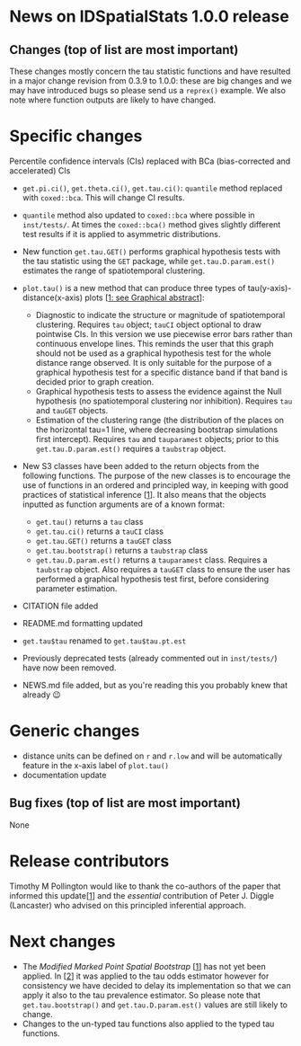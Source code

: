 # News on IDSpatialStats 1.0.0 release

## Changes (top of list are most important)
These changes mostly concern the tau statistic functions and have resulted in a major change revision from 0.3.9 to 1.0.0: these are big changes and we may have introduced bugs so please send us a `reprex()` example. We also note where function outputs are likely to have changed. 

# Specific changes
Percentile confidence intervals (CIs) replaced with BCa (bias-corrected and accelerated) CIs
* `get.pi.ci()`, `get.theta.ci()`, `get.tau.ci()`: `quantile` method replaced with `coxed::bca`. This will change CI results.
  
* `quantile` method also updated to `coxed::bca` where possible in `inst/tests/`. At times the `coxed::bca()` method gives slightly different test results if it is applied to asymmetric distributions.
  
* New function `get.tau.GET()` performs graphical hypothesis tests with the tau statistic using the `GET` package, while `get.tau.D.param.est()` estimates the range of spatiotemporal clustering.

* `plot.tau()` is a new method that can produce three types of tau(y-axis)-distance(x-axis) plots [[1: see Graphical abstract](https://doi.org/10.1016/j.spasta.2020.100438 "Developments in statistical inference when assessing spatiotemporal disease clustering with the tau statistic")]:
  * Diagnostic to indicate the structure or magnitude of spatiotemporal clustering. Requires `tau` object; `tauCI` object optional to draw pointwise CIs. In this version we use piecewise error bars rather than continuous envelope lines. This reminds the user that this graph should not be used as a graphical hypothesis test for the whole distance range observed. It is only suitable for the purpose of a graphical hypothesis test for a specific distance band if that band is decided prior to graph creation.
  * Graphical hypothesis tests to assess the evidence against the Null hypothesis (no spatiotemporal clustering nor inhibition). Requires `tau` and `tauGET` objects.
  * Estimation of the clustering range (the distribution of the places on the horizontal tau=1 line, where decreasing bootstrap simulations first intercept). Requires `tau` and `tauparamest` objects; prior to this `get.tau.D.param.est()` requires a `taubstrap` object.

* New S3 classes have been added to the return objects from the following functions. The purpose of the new classes is to encourage the use of functions in an ordered and principled way, in keeping with good practices of statistical inference [[1](https://doi.org/10.1016/j.spasta.2020.100438 "Developments in statistical inference when assessing spatiotemporal disease clustering with the tau statistic")]. It also means that the objects inputted as function arguments are of a known format:
  * `get.tau()` returns a `tau` class
  * `get.tau.ci()` returns a `tauCI` class
  * `get.tau.GET()` returns a `tauGET` class
  * `get.tau.bootstrap()` returns a `taubstrap` class
  * `get.tau.D.param.est()` returns a `tauparamest` class. Requires a `taubstrap` object. Also requires a `tauGET` class to ensure the user has performed a graphical hypothesis test first, before considering parameter estimation.

* CITATION file added
* README.md formatting updated
* `get.tau$tau` renamed to `get.tau$tau.pt.est`
* Previously deprecated tests (already commented out in `inst/tests/`) have now been removed.
* NEWS.md file added, but as you're reading this you probably knew that already :wink:

# Generic changes
* distance units can be defined on `r` and `r.low` and will be automatically feature in the x-axis label of `plot.tau()`
* documentation update

## Bug fixes (top of list are most important)
None

# Release contributors
Timothy M Pollington would like to thank the co-authors of the paper that informed this update[[1](https://doi.org/10.1016/j.spasta.2020.100438 "Developments in statistical inference when assessing spatiotemporal disease clustering with the tau statistic")] and the *essential* contribution of Peter J. Diggle (Lancaster) who advised on this principled inferential approach.

# Next changes
* The *Modified Marked Point Spatial Bootstrap* [[1](https://doi.org/10.1016/j.spasta.2020.100438 "Developments in statistical inference when assessing spatiotemporal disease clustering with the tau statistic")] has not yet been
applied. In [[2](https://doi.org/10.5281/zenodo.2552850 "t-pollington/tau-statistic-speedup: First release of tau statistic speedup")] it was applied to the tau odds estimator however for consistency we have decided to delay its implementation so that we can apply it also to the tau prevalence estimator. So please note that `get.tau.bootstrap()` and `get.tau.D.param.est()` values are still likely to change.
* Changes to the un-typed tau functions also applied to the typed tau functions.